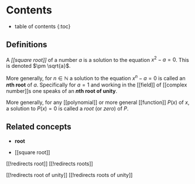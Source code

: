 
# Contents
* table of contents
{:toc}

## Definitions

A _[[square root]]_ of a number $a$ is a solution to the equation $x^2 -a = 0$. This is denoted $\pm \sqrt{a}$.

More generally, for $n \in \mathbb{N}$ a solution to the equation $x^n - a = 0$ is called an **$n$th root** of $a$. Specifically for $a = 1$ and working in the [[field]] of [[complex number]]s one speaks of an **$n$th root of unity**.

More generally, for any [[polynomial]] or more general [[function]] $P(x)$ of $x$, a solution to $P(x) = 0$ is called a _root_ (or _zero_) of $P$.


## Related concepts

* **root**

* [[square root]]


[[!redirects root]]
[[!redirects roots]]

[[!redirects root of unity]]
[[!redirects roots of unity]]
